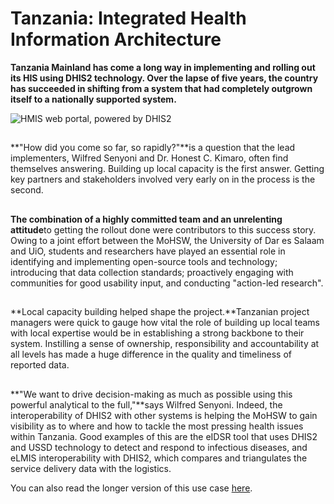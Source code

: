 # Tanzania: Integrated Health Information Architecture

<!--DHIS2-SECTION-ID:user_story_udsm_short-->

**Tanzania Mainland has come a long way in implementing and rolling out
its HIS using DHIS2 technology. Over the lapse of five years, the
country has succeeded in shifting from a system that had completely
outgrown itself to a nationally supported system.**

![HMIS web portal, powered by
DHIS2](resources/images/use_cases/HMIS_WebPortal.png)

## <!-- {-} -->

**"How did you come so far, so rapidly?"**is a question that the lead
implementers, Wilfred Senyoni and Dr. Honest C. Kimaro, often find
themselves answering. Building up local capacity is the first answer.
Getting key partners and stakeholders involved very early on in the
process is the second.

## <!-- {-} -->

**The combination of a highly committed team and an unrelenting
attitude**to getting the rollout done were contributors to this success
story. Owing to a joint effort between the MoHSW, the University of Dar
es Salaam and UiO, students and researchers have played an essential
role in identifying and implementing open-source tools and technology;
introducing that data collection standards; proactively engaging with
communities for good usability input, and conducting "action-led
research".

## <!-- {-} -->

**Local capacity building helped shape the project.**Tanzanian project
managers were quick to gauge how vital the role of building up local
teams with local expertise would be in establishing a strong backbone to
their system. Instilling a sense of ownership, responsibility and
accountability at all levels has made a huge difference in the quality
and timeliness of reported data.

## <!-- {-} -->

**"We want to drive decision-making as much as possible using this
powerful analytical to the full,"**says Wilfred Senyoni. Indeed, the
interoperability of DHIS2 with other systems is helping the MoHSW to
gain visibility as to where and how to tackle the most pressing health
issues within Tanzania. Good examples of this are the eIDSR tool that
uses DHIS2 and USSD technology to detect and respond to infectious
diseases, and eLMIS interoperability with DHIS2, which compares and
triangulates the service delivery data with the logistics.

You can also read the longer version of this use case
[here](https://docs.dhis2.org/master/en/user-stories/html/user_story_udsm.html).

